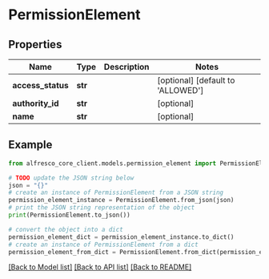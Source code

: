 # PermissionElement


## Properties

Name | Type | Description | Notes
------------ | ------------- | ------------- | -------------
**access_status** | **str** |  | [optional] [default to 'ALLOWED']
**authority_id** | **str** |  | [optional] 
**name** | **str** |  | [optional] 

## Example

```python
from alfresco_core_client.models.permission_element import PermissionElement

# TODO update the JSON string below
json = "{}"
# create an instance of PermissionElement from a JSON string
permission_element_instance = PermissionElement.from_json(json)
# print the JSON string representation of the object
print(PermissionElement.to_json())

# convert the object into a dict
permission_element_dict = permission_element_instance.to_dict()
# create an instance of PermissionElement from a dict
permission_element_from_dict = PermissionElement.from_dict(permission_element_dict)
```
[[Back to Model list]](../README.md#documentation-for-models) [[Back to API list]](../README.md#documentation-for-api-endpoints) [[Back to README]](../README.md)


